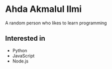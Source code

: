 # Ahda Akmalul Ilmi
A random person who likes to learn programming

## Interested in

- Python
- JavaScript
- Node.js

<!---
RazorHex/RazorHex is a ✨ special ✨ repository because its `README.md` (this file) appears on your GitHub profile.
You can click the Preview link to take a look at your changes.
--->
